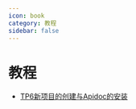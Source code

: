 ```yaml
---
icon: book
category: 教程
sidebar: false
---
```


# 教程

- [TP6新项目的创建与Apidoc的安装](./createTpAndInstall.md)

<!--

- [php study 搭建TP6运行环境 ](markdown.md)

 - [TP6前后端分离的全局异常处理](markdown.md)

- [TP6多应用多版本Api开发](disable.md) -->

